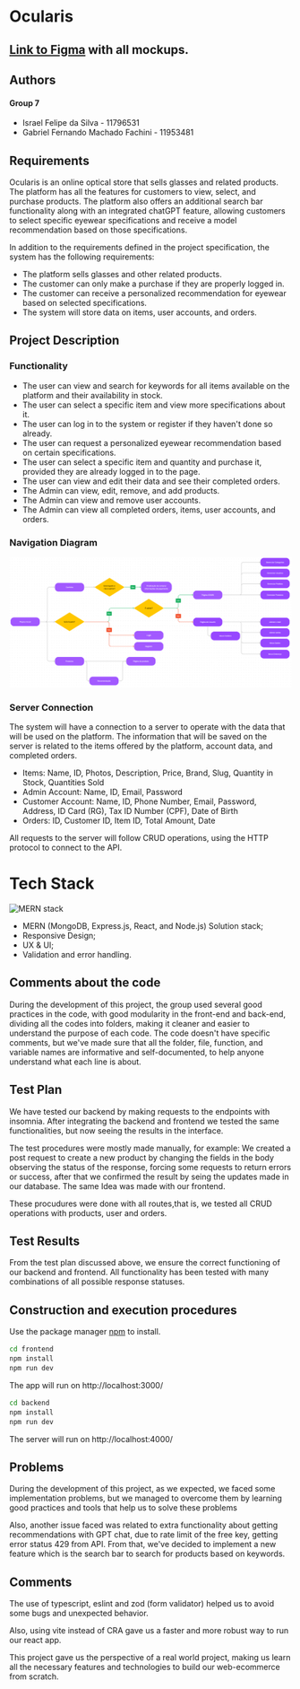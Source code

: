 # Ocularis

## [Link to Figma](https://www.figma.com/file/JscsXqK1cnMdkIQfJeisMQ/Web-dev-online-store?type=design&node-id=2%3A5&t=45La1o0rPl0CuJ8D-1) with all mockups.

## Authors

#### Group 7

- Israel Felipe da Silva - 11796531
- Gabriel Fernando Machado Fachini - 11953481

## Requirements

Ocularis is an online optical store that sells glasses and related products. The platform has all the features for customers to view, select, and purchase products. The platform also offers an additional search bar functionality along with an integrated chatGPT feature, allowing customers to select specific eyewear specifications and receive a model recommendation based on those specifications.

In addition to the requirements defined in the project specification, the system has the following requirements:

- The platform sells glasses and other related products.
- The customer can only make a purchase if they are properly logged in.
- The customer can receive a personalized recommendation for eyewear based on selected specifications.
- The system will store data on items, user accounts, and orders.

## Project Description

### Functionality

- The user can view and search for keywords for all items available on the platform and their availability in stock.
- The user can select a specific item and view more specifications about it.
- The user can log in to the system or register if they haven't done so already.
- The user can request a personalized eyewear recommendation based on certain specifications.
- The user can select a specific item and quantity and purchase it, provided they are already logged in to the page.
- The user can view and edit their data and see their completed orders.
- The Admin can view, edit, remove, and add products.
- The Admin can view and remove user accounts.
- The Admin can view all completed orders, items, user accounts, and orders.

### Navigation Diagram

<img src='diagrama2.png' />

### Server Connection

The system will have a connection to a server to operate with the data that will be used on the platform. The information that will be saved on the server is related to the items offered by the platform, account data, and completed orders.

- Items: Name, ID, Photos, Description, Price, Brand, Slug, Quantity in Stock, Quantities Sold
- Admin Account: Name, ID, Email, Password
- Customer Account: Name, ID, Phone Number, Email, Password, Address, ID Card (RG), Tax ID Number (CPF), Date of Birth
- Orders: ID, Customer ID, Item ID, Total Amount, Date

All requests to the server will follow CRUD operations, using the HTTP protocol to connect to the API.

# Tech Stack

![MERN stack](https://res.cloudinary.com/silenceiv/image/upload/c_fill,h_205,w_512/v1617484581/mern_sakbwj.png)

- MERN (MongoDB, Express.js, React, and Node.js) Solution stack;
- Responsive Design;
- UX & UI;
- Validation and error handling.

## Comments about the code

During the development of this project, the group used several good practices in the code, with good modularity in the front-end and back-end, dividing all the codes into folders, making it cleaner and easier to understand the purpose of each code. The code doesn't have specific comments, but we've made sure that all the folder, file, function, and variable names are informative and self-documented, to help anyone understand what each line is about.

## Test Plan

We have tested our backend by making requests to the endpoints with insomnia. After integrating the backend and frontend we tested the same functionalities, but now seeing the results in the interface.

The test procedures were mostly made manually, for example: We created a post request to create a new product by changing the fields in the body observing the status of the response, forcing some requests to return errors or success, after that we confirmed the result by seing the updates made in our database. The same Idea was made with our frontend.

These procudures were done with all routes,that is, we tested all CRUD operations with products, user and orders.

## Test Results

From the test plan discussed above, we ensure the correct functioning of our backend and frontend. All functionality has been tested with many combinations of all possible response statuses.

## Construction and execution procedures

Use the package manager [npm](https://docs.npmjs.com/) to install.

```bash
cd frontend
npm install
npm run dev
```

The app will run on http://localhost:3000/

```bash
cd backend
npm install
npm run dev
```

The server will run on http://localhost:4000/

## Problems

During the development of this project, as we expected, we faced some implementation problems, but we managed to overcome them by learning good practices and tools that help us to solve these problems

Also, another issue faced was related to extra functionality about getting recommendations with GPT chat, due to rate limit of the free key, getting error status 429 from API. From that, we've decided to implement a new feature which is the search bar to search for products based on keywords.

## Comments

The use of typescript, eslint and zod (form validator) helped us to avoid some bugs and unexpected behavior.

Also, using vite instead of CRA gave us a faster and more robust way to run our react app.

This project gave us the perspective of a real world project, making us learn all the necessary features and technologies to build our web-ecommerce from scratch.
